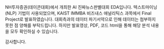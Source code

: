 NH투자증권(데이콘대회)에서 개최한 AI 진짜뉴스판별대회 EDA입니다. 
텍스트마이닝(NLP) 기법이 사용되었으며, KAIST IMMBA 비즈내스 애널리틱스 과목에서 Final Project로 발표하였습니다. 
대회측과의 데이터 파기서약으로 인해 데이터는 첨부하지 못한 점 양해를 부탁드립니다. 
하지만 발표영상, PDF, 코드 html을 통해 해당 분석 내용을 모두 확인하실 수 있습니다. 

감사합니다. 

